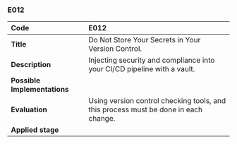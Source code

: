 ### E012

|**Code**           | **E012** |
| :--               | :--      |
|**Title**          | Do Not Store Your Secrets in Your Version Control.|
|**Description**    | Injecting security and compliance into your CI/CD pipeline with a vault.|
|**Possible Implementations** | |
|**Evaluation**     | Using version control checking tools, and this process must be done in each change. |
|**Applied stage**  | |
